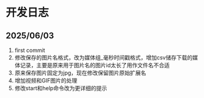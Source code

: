 # 开发日志

## 2025/06/03

1. first commit
2. 修改保存的图片名格式，改为媒体组_毫秒时间戳格式，增加csv储存下载的媒体记录，主要是原来用于图片名的图片id太长了用作文件名不合适
3. 原来保存图片固定为jpg，现在修改保留图片原始扩展名
4. 增加视频和GIF图片的处理
5. 修改start和help命令改为更详细的提示
